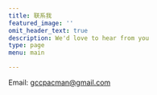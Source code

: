 ```yaml
---
title: 联系我
featured_image: ''
omit_header_text: true
description: We'd love to hear from you
type: page
menu: main

---
```



Email: gccpacman@gmail.com

<!-- {{< form-contact action="https://formspree.io/f/xdkaloyn"  >}} -->